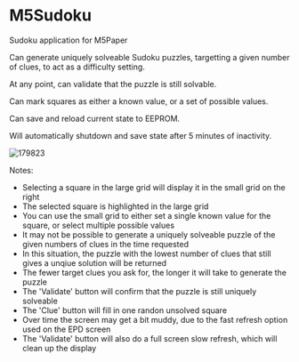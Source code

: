 # M5Sudoku
Sudoku application for M5Paper

Can generate uniquely solveable Sudoku puzzles, targetting a given number of clues, to act as a difficulty setting.

At any point, can validate that the puzzle is still solvable.

Can mark squares as either a known value, or a set of possible values.

Can save and reload current state to EEPROM.

Will automatically shutdown and save state after 5 minutes of inactivity.

![179823](https://user-images.githubusercontent.com/4366824/111460959-88d9c180-8714-11eb-9f1c-12aa16e35a34.png)

Notes:
- Selecting a square in the large grid will display it in the small grid on the right 
- The selected square is highlighted in the large grid
- You can use the small grid to either set a single known value for the square, or select multiple possible values
- It may not be possible to generate a uniquely solveable puzzle of the given numbers of clues in the time requested
- In this situation, the puzzle with the lowest number of clues that still gives a unqiue solution will be returned
- The fewer target clues you ask for, the longer it will take to generate the puzzle
- The 'Validate' button will confirm that the puzzle is still uniquely solveable
- The 'Clue' button will fill in one randon unsolved square
- Over time the screen may get a bit muddy, due to the fast refresh option used on the EPD screen
- The 'Validate' button will also do a full screen slow refresh, which will clean up the display
